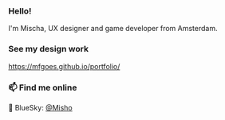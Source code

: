 ### Hello!
I'm Mischa, UX designer and game developer from Amsterdam. <br>

### See my design work
https://mfgoes.github.io/portfolio/

### 📫 Find me online
🦋 BlueSky: [@Misho](https://bsky.app/profile/mishotofu.bsky.social) <br>

<!--
**mfgoes/mfgoes** is a ✨ _special_ ✨ repository because its `README.md` (this file) appears on your GitHub profile.

## 📌 Pinned
| 💖 [Magical Girl Lifestyle newsletter](https://magicalgirl.substack.com) | 🔪 [On all that fuckery](https://www.tinykat.cafe/on-all-that-fuckery) |

Here are some ideas to get you started:

- 🔭 I’m currently working on ...
- 🌱 I’m currently learning ...
- 👯 I’m looking to collaborate on ...
- 🤔 I’m looking for help with ...
- 💬 Ask me about ...
- 📫 How to reach me: ...
- 😄 Pronouns: ...
- ⚡ Fun fact: ...
-->
